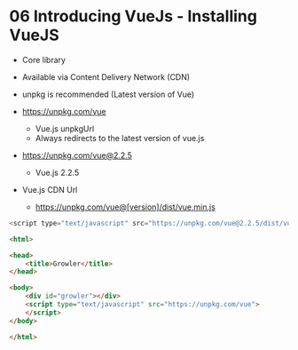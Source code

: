 # 06 Introducing VueJs - Installing VueJS

- Core library
- Available via Content Delivery Network (CDN)
- unpkg is recommended (Latest version of Vue)

- https://unpkg.com/vue
	- Vue.js unpkgUrl
	-	Always redirects to the latest version of vue.js

- https://unpkg.com/vue@2.2.5
	- Vue.js 2.2.5

- Vue.js CDN Url
	- https://unpkg.com/vue@[version]/dist/vue.min.js

```javascript
<script type="text/javascript" src="https://unpkg.com/vue@2.2.5/dist/vue.min.js"> </script>
```

```html
<html>

<head>
    <title>Growler</title>
</head>

<body>
    <div id="growler"></div>
    <script type="text/javascript" src="https://unpkg.com/vue">
    </script>
</body>

</html>

```
